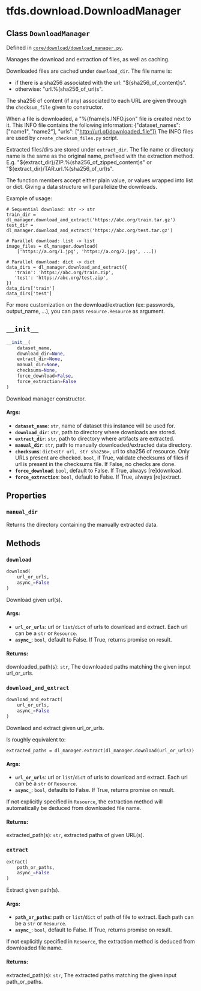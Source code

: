 <div itemscope itemtype="http://developers.google.com/ReferenceObject">
<meta itemprop="name" content="tfds.download.DownloadManager" />
<meta itemprop="path" content="Stable" />
<meta itemprop="property" content="manual_dir"/>
<meta itemprop="property" content="__init__"/>
<meta itemprop="property" content="download"/>
<meta itemprop="property" content="download_and_extract"/>
<meta itemprop="property" content="extract"/>
</div>

# tfds.download.DownloadManager

## Class `DownloadManager`





Defined in [`core/download/download_manager.py`](https://github.com/tensorflow/datasets/tree/master/tensorflow_datasets/core/download/download_manager.py).

Manages the download and extraction of files, as well as caching.

Downloaded files are cached under `download_dir`. The file name is:
  - if there is a sha256 associated with the url: "${sha256_of_content}s".
  - otherwise: "url.%(sha256_of_url)s".

The sha256 of content (if any) associated to each URL are given through the
`checksum_file` given to constructor.

When a file is downloaded, a "%{fname}s.INFO.json" file is created next to it.
This INFO file contains the following information:
{"dataset_names": ["name1", "name2"],
 "urls": ["http://url.of/downloaded_file"]}
The INFO files are used by `create_checksum_files.py` script.

Extracted files/dirs are stored under `extract_dir`. The file name or
directory name is the same as the original name, prefixed with the extraction
method. E.g. "${extract_dir}/ZIP.%(sha256_of_zipped_content)s" or
             "${extract_dir}/TAR.url.%(sha256_of_url)s".

The function members accept either plain value, or values wrapped into list
or dict. Giving a data structure will parallelize the downloads.

Example of usage:

```
# Sequential download: str -> str
train_dir = dl_manager.download_and_extract('https://abc.org/train.tar.gz')
test_dir = dl_manager.download_and_extract('https://abc.org/test.tar.gz')

# Parallel download: list -> list
image_files = dl_manager.download(
    ['https://a.org/1.jpg', 'https://a.org/2.jpg', ...])

# Parallel download: dict -> dict
data_dirs = dl_manager.download_and_extract({
   'train': 'https://abc.org/train.zip',
   'test': 'https://abc.org/test.zip',
})
data_dirs['train']
data_dirs['test']
```

For more customization on the download/extraction (ex: passwords, output_name,
...), you can pass `resource.Resource` as argument.

<h2 id="__init__"><code>__init__</code></h2>

``` python
__init__(
    dataset_name,
    download_dir=None,
    extract_dir=None,
    manual_dir=None,
    checksums=None,
    force_download=False,
    force_extraction=False
)
```

Download manager constructor.

#### Args:

* <b>`dataset_name`</b>: `str`, name of dataset this instance will be used for.
* <b>`download_dir`</b>: `str`, path to directory where downloads are stored.
* <b>`extract_dir`</b>: `str`, path to directory where artifacts are extracted.
* <b>`manual_dir`</b>: `str`, path to manually downloaded/extracted data directory.
* <b>`checksums`</b>: `dict<str url, str sha256>`, url to sha256 of resource.
    Only URLs present are checked.
  `bool`, if True, validate checksums of files if url is
    present in the checksums file. If False, no checks are done.
* <b>`force_download`</b>: `bool`, default to False. If True, always [re]download.
* <b>`force_extraction`</b>: `bool`, default to False. If True, always [re]extract.



## Properties

<h3 id="manual_dir"><code>manual_dir</code></h3>

Returns the directory containing the manually extracted data.



## Methods

<h3 id="download"><code>download</code></h3>

``` python
download(
    url_or_urls,
    async_=False
)
```

Download given url(s).

#### Args:

* <b>`url_or_urls`</b>: url or `list`/`dict` of urls to download and extract. Each
    url can be a `str` or `Resource`.
* <b>`async_`</b>: `bool`, default to False. If True, returns promise on result.


#### Returns:

downloaded_path(s): `str`, The downloaded paths matching the given input
  url_or_urls.

<h3 id="download_and_extract"><code>download_and_extract</code></h3>

``` python
download_and_extract(
    url_or_urls,
    async_=False
)
```

Downlaod and extract given url_or_urls.

Is roughly equivalent to:

```
extracted_paths = dl_manager.extract(dl_manager.download(url_or_urls))
```

#### Args:

* <b>`url_or_urls`</b>: url or `list`/`dict` of urls to download and extract. Each
    url can be a `str` or `Resource`.
* <b>`async_`</b>: `bool`, defaults to False. If True, returns promise on result.

If not explicitly specified in `Resource`, the extraction method will
automatically be deduced from downloaded file name.


#### Returns:

extracted_path(s): `str`, extracted paths of given URL(s).

<h3 id="extract"><code>extract</code></h3>

``` python
extract(
    path_or_paths,
    async_=False
)
```

Extract given path(s).

#### Args:

* <b>`path_or_paths`</b>: path or `list`/`dict` of path of file to extract. Each
    path can be a `str` or `Resource`.
* <b>`async_`</b>: `bool`, default to False. If True, returns promise on result.

If not explicitly specified in `Resource`, the extraction method is deduced
from downloaded file name.


#### Returns:

extracted_path(s): `str`, The extracted paths matching the given input
  path_or_paths.



